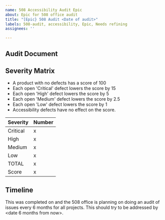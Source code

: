 ```yaml
---
name: 508 Accessibility Audit Epic
about: Epic for 508 office audit
title: "[Epic} 508 Audit <Date of audit>"
labels: 508-audit, accessibility, Epic, Needs refining
assignees: ''

---
```


## Audit Document

## Severity Matrix

- A product with no defects has a score of 100
- Each open 'Critical' defect lowers the score by 15
- Each open 'High' defect lowers the score by 5
- Each open 'Medium' defect lowers the score by 2.5
- Each open 'Low' defect lowers the score by 1
- Accessibility defects have no effect on the score.

| Severity | Number |
|----------|--------|
| Critical     |       x     |
| High         |       x     |
| Medium   |       x     |
| Low          |       x     |
| TOTAL     |       x     |
| Score       |       x     |

## Timeline
This was completed on <date of audit> and the 508 office is planning on doing an audit of issues every 6 months for all projects. This should try to be addressed by <date 6 months from now>.
